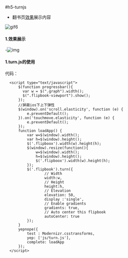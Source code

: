 #h5-turnjs

 - 翻书页[效果](http://html.pengqiuyuan.com/h5/h5turnjs/index.html)展示内容

![gif6](https://cloud.githubusercontent.com/assets/4953205/13800958/a9777c7c-eb68-11e5-9264-f3478b9b27d8.gif)

#### 1.效果展示
-![img](https://cloud.githubusercontent.com/assets/4953205/13800902/49858890-eb68-11e5-8b50-b4ace08cbfbd.png)		

#### 1.turn.js的使用
代码：
```
  <script type="text/javascript">
      $(function progressbar(){
        var w = $(".graph").width();
        $(".flipbook-viewport").show();
      });
      //屏蔽ios下上下弹性
      $(window).on('scroll.elasticity', function (e) {
          e.preventDefault();
      }).on('touchmove.elasticity', function (e) {
          e.preventDefault();
      });
      function loadApp() {
          var w=$(window).width();
          var h=$(window).height();
          $('.flipboox').width(w).height(h);
          $(window).resize(function(){
              w=$(window).width();
              h=$(window).height();
              $('.flipboox').width(w).height(h);
          });
          $('.flipbook').turn({
                  // Width
                  width:w,
                  // Height
                  height:h,
                  // Elevation
                  elevation: 50,
                  display :'single',
                  // Enable gradients
                  gradients: true,
                  // Auto center this flipbook
                  autoCenter: true
          });
      }
      yepnope({
          test : Modernizr.csstransforms,
          yep: ['js/turn.js'],
          complete: loadApp
      });
  </script>
```

